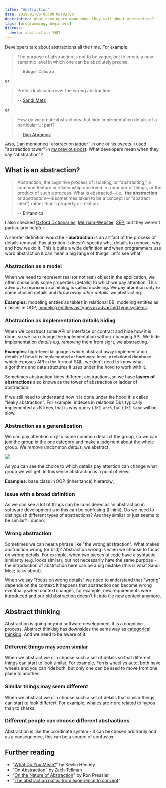 ```yaml
---
title: "Abstraction"
date: 2019-01-06T00:00:00+02:00
description: What developers mean when they talk about abstraction?
tags: [programming, beginners]
discuss:
  devto: abstraction-1987
---
```


Developers talk about abstractions all the time. For example:

> The purpose of abstraction is not to be vague, but to create a new semantic level in which one can be absolutely precise.
>
> -- Edsger Dijkstra



or

> Prefer duplication over the wrong abstraction.
>
> -- [Sandi Metz](https://www.sandimetz.com/blog/2016/1/20/the-wrong-abstraction)

or

> How do we create abstractions that hide implementation details of a particular UI part?
>
> -- [Dan Abramov](https://overreacted.io/the-elements-of-ui-engineering/)

Also, Dan mentioned "abstraction ladder" in one of his tweets. I used "abstraction tower" in [my previous post](/content/posts/complexity/index.md). What developers mean when they say "abstraction"?

## What is an abstraction?

> Abstraction, the cognitive process of isolating, or “abstracting,” a common feature or relationship observed in a number of things, or the product of such a process.
> What is abstracted—i.e., **the abstraction** or abstractum—is sometimes taken to be a concept (or “abstract idea”) rather than a property or relation.
>
> -- [Britannica](https://www.britannica.com/science/abstraction)

I also checked [Oxford Dictionaries](https://en.oxforddictionaries.com/definition/abstraction), [Merriam-Webster](https://www.merriam-webster.com/dictionary/abstract), [SEP](https://plato.stanford.edu/entries/computer-science/#AbstCompScie), but they weren't particularly helpful.

A shorter definition would be - **abstraction** is an artifact of the process of details removal. Pay attention it doesn't specify what details to remove, why and how we do it. This is quite a wide definition and when programmers use word abstraction it can mean a big range of things. Let's see what.

### Abstraction as a model

When we need to represent real (or not real) object in the application, we often chose only some properties (details) to which we pay attention. This attempt to represent something is called modeling. We pay attention only to some chosen details and _throw away other details_, we abstracting.

**Examples**: modeling entities as tables in relational DB, modeling entities as classes in OOP, [modeling entities as types in advanced type systems](https://www.youtube.com/watch?v=XpDsk374LDE).

### Abstraction as implementation details hiding

When we construct some API or interface or contract and hide how it is done, so we can change the implementation without changing API. We hide implementation _details_ e.g. _removing_ them from sight, we abstracting.

**Examples**: high-level languages which abstract away implementation details of how it is implemented at hardware level; a relational database which exposes API in the form of SQL, we don't need to know what algorithms and data structures it uses under the hood to work with it.

Sometimes abstraction hides different abstractions, so we have **layers of abstractions** also known as the tower of abstraction or ladder of abstraction.

If we still need to understand how it is done under the hood it is called "leaky abstraction". For example, indexes in relational Dbs typically implemented as BTrees, that is why query `LIKE abc%`, but `LIKE %abc` will be slow.

### Abstraction as a generalization

We can pay attention only to some common detail of the group, so we can join the group in the one category and make a judgment about the whole group. We _remove_ uncommon _details_, we abstract.

![](https://thepracticaldev.s3.amazonaws.com/i/b30vbk7on0di0pisqhsg.png)

As you can see the choice to which details pay attention can change what group we will get. In this sense abstraction is a point of view.

**Examples**: base class in OOP (inheritance) hierarchy;

### Issue with a broad definition

As we can see a lot of things can be considered as an abstraction in software development and this can be confusing (I think). Do we need to distinguish different types of abstractions? Are they similar or just seems to be similar? I dunno.

### Wrong abstraction

Sometimes we can hear a phrase like "the wrong abstraction". What makes abstraction wrong (or bad)? Abstraction wrong is when we choose to focus on wrong details. For example, when two pieces of code have a syntactic similarity (e.g. looks similar), but not necessarily have the same purpose - the introduction of abstraction here can be a big mistake (this is what Sandi Metz talks about).

When we say "focus on wrong details" we need to understand that "wrong" depends on the context. It happens that abstraction can become wrong eventually when context changes, for example, new requirements were introduced and our old abstraction doesn't fit into the new context anymore.

## Abstract thinking

Abstraction is going beyond software development. It is a cognitive process. Abstract thinking has downsides the same way as [categorical thinking](/content/posts/categorical-thinking/index.md). And we need to be aware of it.

### Different things may seem similar

When we abstract we can choose such a set of details so that different things can start to look similar. For example, Ferris wheel vs auto, both have wheels and you can ride both, but only one can be used to move from one place to another.

### Similar things may seem different

When we abstract we can choose such a set of details that similar things can start to look different. For example, whales are more related to hypos than to sharks.

### Different people can choose different abstractions

Abstraction is like the coordinate system - it can be chosen arbitrarily and as a consequence, this can be a source of confusion.

## Further reading

- "[What Do You Mean?](https://www.youtube.com/watch?v=EbIEtV_31-w)" by Kevlin Henney
- "[On Abstraction](https://www.youtube.com/watch?v=x9pxbnFC4aQ)" by Zach Tellman
- "[On the Nature of Abstraction](https://www.youtube.com/watch?v=XpxzL4q9Rwk)" by Ron Pressler
- "[The abstraction paths: from experience to concept](https://royalsocietypublishing.org/toc/rstb/358/1435)"
